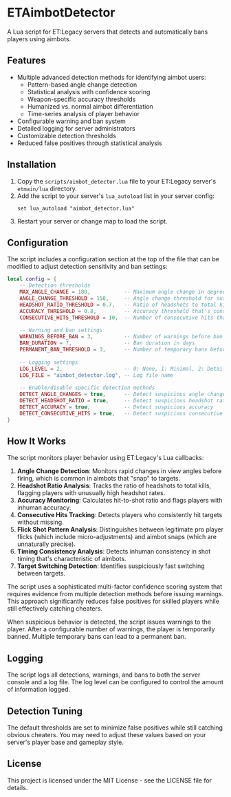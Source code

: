 # ETAimbotDetector

A Lua script for ET:Legacy servers that detects and automatically bans players using aimbots.

## Features

- Multiple advanced detection methods for identifying aimbot users:
  - Pattern-based angle change detection
  - Statistical analysis with confidence scoring
  - Weapon-specific accuracy thresholds
  - Humanized vs. normal aimbot differentiation
  - Time-series analysis of player behavior
- Configurable warning and ban system
- Detailed logging for server administrators
- Customizable detection thresholds
- Reduced false positives through statistical analysis

## Installation

1. Copy the `scripts/aimbot_detector.lua` file to your ET:Legacy server's `etmain/lua` directory.
2. Add the script to your server's `lua_autoload` list in your server config:
   ```
   set lua_autoload "aimbot_detector.lua"
   ```
3. Restart your server or change map to load the script.

## Configuration

The script includes a configuration section at the top of the file that can be modified to adjust detection sensitivity and ban settings:

```lua
local config = {
    -- Detection thresholds
    MAX_ANGLE_CHANGE = 180,           -- Maximum angle change in degrees that's considered suspicious
    ANGLE_CHANGE_THRESHOLD = 150,     -- Angle change threshold for suspicious activity
    HEADSHOT_RATIO_THRESHOLD = 0.7,   -- Ratio of headshots to total kills that's considered suspicious
    ACCURACY_THRESHOLD = 0.8,         -- Accuracy threshold that's considered suspicious
    CONSECUTIVE_HITS_THRESHOLD = 10,  -- Number of consecutive hits that's considered suspicious
    
    -- Warning and ban settings
    WARNINGS_BEFORE_BAN = 3,          -- Number of warnings before ban
    BAN_DURATION = 7,                 -- Ban duration in days
    PERMANENT_BAN_THRESHOLD = 3,      -- Number of temporary bans before permanent ban
    
    -- Logging settings
    LOG_LEVEL = 2,                    -- 0: None, 1: Minimal, 2: Detailed, 3: Debug
    LOG_FILE = "aimbot_detector.log", -- Log file name
    
    -- Enable/disable specific detection methods
    DETECT_ANGLE_CHANGES = true,      -- Detect suspicious angle changes
    DETECT_HEADSHOT_RATIO = true,     -- Detect suspicious headshot ratio
    DETECT_ACCURACY = true,           -- Detect suspicious accuracy
    DETECT_CONSECUTIVE_HITS = true,   -- Detect suspicious consecutive hits
}
```

## How It Works

The script monitors player behavior using ET:Legacy's Lua callbacks:

1. **Angle Change Detection**: Monitors rapid changes in view angles before firing, which is common in aimbots that "snap" to targets.
2. **Headshot Ratio Analysis**: Tracks the ratio of headshots to total kills, flagging players with unusually high headshot rates.
3. **Accuracy Monitoring**: Calculates hit-to-shot ratio and flags players with inhuman accuracy.
4. **Consecutive Hits Tracking**: Detects players who consistently hit targets without missing.
5. **Flick Shot Pattern Analysis**: Distinguishes between legitimate pro player flicks (which include micro-adjustments) and aimbot snaps (which are unnaturally precise).
6. **Timing Consistency Analysis**: Detects inhuman consistency in shot timing that's characteristic of aimbots.
7. **Target Switching Detection**: Identifies suspiciously fast switching between targets.

The script uses a sophisticated multi-factor confidence scoring system that requires evidence from multiple detection methods before issuing warnings. This approach significantly reduces false positives for skilled players while still effectively catching cheaters.

When suspicious behavior is detected, the script issues warnings to the player. After a configurable number of warnings, the player is temporarily banned. Multiple temporary bans can lead to a permanent ban.

## Logging

The script logs all detections, warnings, and bans to both the server console and a log file. The log level can be configured to control the amount of information logged.

## Detection Tuning

The default thresholds are set to minimize false positives while still catching obvious cheaters. You may need to adjust these values based on your server's player base and gameplay style.

## License

This project is licensed under the MIT License - see the LICENSE file for details.
